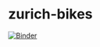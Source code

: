 # zurich-bikes
[![Binder](https://mybinder.org/badge.svg)](https://mybinder.org/v2/gh/randulphmorales/zurich-bikes/master?filepath=%2Flab)
